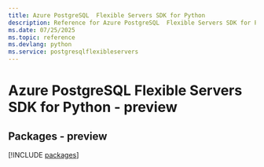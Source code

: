 ```yaml
---
title: Azure PostgreSQL  Flexible Servers SDK for Python
description: Reference for Azure PostgreSQL  Flexible Servers SDK for Python
ms.date: 07/25/2025
ms.topic: reference
ms.devlang: python
ms.service: postgresqlflexibleservers
---
```

# Azure PostgreSQL  Flexible Servers SDK for Python - preview
## Packages - preview
[!INCLUDE [packages](postgresql--flexible-servers-index.md)]